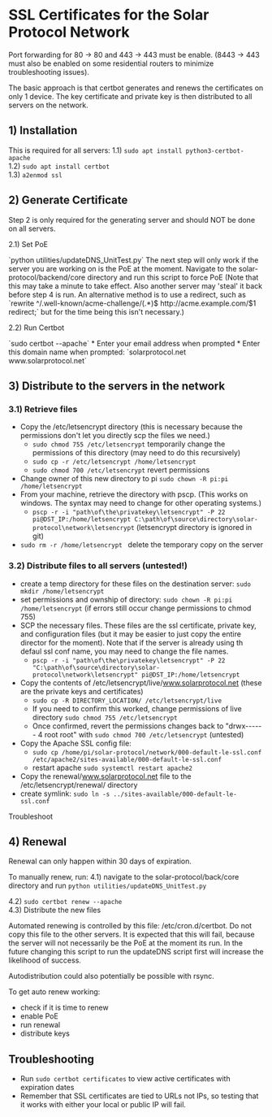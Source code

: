 # SSL Certificates for the Solar Protocol Network

Port forwarding for 80 -> 80 and 443 -> 443 must be enable. (8443 -> 443 must also be enabled on some residential routers to minimize troubleshooting issues).

The basic approach is that certbot generates and renews the certificates on only 1 device. The key certificate and private key is then distributed to all servers on the network.

## 1) Installation
This is required for all servers:
1.1) `sudo apt install python3-certbot-apache`<br>
1.2) `sudo apt install certbot`<br>
1.3) `a2enmod ssl`

## 2) Generate Certificate

Step 2 is only required for the generating server and should NOT be done on all servers.

2.1) Set PoE
<p>
	`python utilities/updateDNS_UnitTest.py` The next step will only work if the server you are working on is the PoE at the moment. Navigate to the solar-protocol/backend/core directory and run this script to force PoE (Note that this may take a minute to take effect. Also another server may 'steal' it back before step 4 is run. An alternative method is to use a redirect, such as `rewrite ^/.well-known/acme-challenge/(.*)$ http://acme.example.com/$1 redirect;` but for the time being this isn't necessary.)
</p>

2.2) Run Certbot
<p>
`sudo certbot --apache`
* Enter your email address when prompted
* Enter this domain name when prompted: `solarprotocol.net www.solarprotocol.net`
</p>

## 3) Distribute to the servers in the network

### 3.1) Retrieve files
* Copy the /etc/letsencrypt directory (this is necessary because the permissions don't let you directly scp the files we need.)
	* `sudo chmod 755 /etc/letsencrypt` temporarily change the permissions of this directory (may need to do this recursively)
	* `sudo cp -r /etc/letsencrypt /home/letsencrypt`
	* `sudo chmod 700 /etc/letsencrypt` revert permissions 
* Change owner of this new directory to pi `sudo chown -R pi:pi /home/letsencrypt`
* From your machine, retrieve the directory with pscp. (This works on windows. The syntax may need to change for other operating systems.)
	* `pscp -r -i "path\of\the\privatekey\letsencrypt" -P 22 pi@DST_IP:/home/letsencrypt C:\path\of\source\directory\solar-protocol\network\letsencrypt` (letsencrypt directory is ignored in git) 
* `sudo rm -r /home/letsencrypt ` delete the temporary copy on the server

### 3.2) Distribute files to all servers (untested!)
* create a temp directory for these files on the destination server: `sudo mkdir /home/letsencrypt`
* set permissions and ownship of directory: `sudo chown -R pi:pi /home/letsencrypt` (if errors still occur change permissions to chmod 755)
* SCP the necessary files. These files are the ssl certificate, private key, and configuration files (but it may be easier to just copy the entire director for the moment). Note that if the server is already using th defaul ssl conf name, you may need to change the file names.
	* `pscp -r -i "path\of\the\privatekey\letsencrypt" -P 22 "C:\path\of\source\directory\solar-protocol\network\letsencrypt" pi@DST_IP:/home/letsencrypt`
* Copy the contents of /etc/letsencrypt/live/www.solarprotocol.net (these are the private keys and certificates)
	* `sudo cp -R DIRECTORY_LOCATION/ /etc/letsencrypt/live`
	* If you need to confirm this worked, change permissions of live directory `sudo chmod 755 /etc/letsencrypt`
	* Once confirmed, revert the permissions changes back to "drwx------ 4 root root" with `sudo chmod 700 /etc/letsencrypt` (untested)
* Copy the Apache SSL config file:
	* `sudo cp /home/pi/solar-protocol/network/000-default-le-ssl.conf /etc/apache2/sites-available/000-default-le-ssl.conf`
	* restart apache `sudo systemctl restart apache2`
* Copy the renewal/www.solarprotocol.net file to the /etc/letsencrypt/renewal/ directory
* create symlink: `sudo ln -s ../sites-available/000-default-le-ssl.conf`

Troubleshoot

## 4) Renewal
Renewal can only happen within 30 days of expiration.

To manually renew, run:
4.1) navigate to the solar-protocol/back/core directory and run `python utilities/updateDNS_UnitTest.py`</p>
4.2) `sudo certbot renew --apache` <br>
4.3) Distribute the new files

Automated renewing is controlled by this file: /etc/cron.d/certbot. Do not copy this file to the other servers. It is expected that this will fail, because the server will not necessarily be the PoE at the moment its run. In the future changing this script to run the updateDNS script first will increase the likelihood of success.

Autodistribution could also potentially be possible with rsync.

To get auto renew working:
* check if it is time to renew
* enable PoE
* run renewal
* distribute keys

## Troubleshooting

* Run `sudo certbot certificates` to view active certificates with expiration dates
* Remember that SSL certificates are tied to URLs not IPs, so testing that it works with either your local or public IP will fail.
